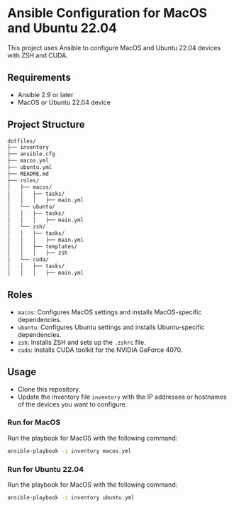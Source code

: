 # Ansible Configuration for MacOS and Ubuntu 22.04

This project uses Ansible to configure MacOS and Ubuntu 22.04 devices with ZSH and CUDA.

## Requirements

- Ansible 2.9 or later
- MacOS or Ubuntu 22.04 device

## Project Structure

```bash
dotfiles/
├── inventory
├── ansible.cfg
├── macos.yml
├── ubuntu.yml
├── README.md
├── roles/
│   ├── macos/
│   │   ├── tasks/
│   │   │   ├── main.yml
│   └── ubuntu/
│   │   ├── tasks/
│   │   │   ├── main.yml
│   └── zsh/
│   │   ├── tasks/
│   │   │   ├── main.yml
│   │   ├── templates/
│   │   │   ├── zsh
│   └── cuda/
│   │   ├── tasks/
│   │   │   ├── main.yml
```


## Roles

- `macos`: Configures MacOS settings and installs MacOS-specific dependencies.
- `ubuntu`: Configures Ubuntu settings and installs Ubuntu-specific dependencies.
- `zsh`: Installs ZSH and sets up the `.zshrc` file.
- `cuda`: Installs CUDA toolkit for the NVIDIA GeForce 4070.

## Usage

- Clone this repository.
- Update the inventory file `inventory` with the IP addresses or hostnames of the devices you want to configure.

### Run for MacOS
Run the playbook for MacOS with the following command:
```bash
ansible-playbook -i inventory macos.yml
```

### Run for Ubuntu 22.04
Run the playbook for MacOS with the following command:
```bash
ansible-playbook -i inventory ubuntu.yml
```